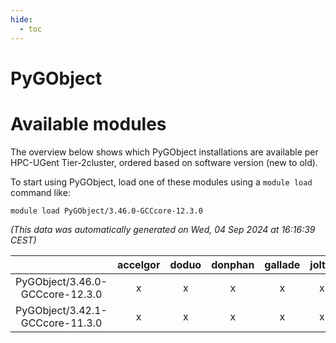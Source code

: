 ```yaml
---
hide:
  - toc
---
```


PyGObject
=========

# Available modules


The overview below shows which PyGObject installations are available per HPC-UGent Tier-2cluster, ordered based on software version (new to old).

To start using PyGObject, load one of these modules using a `module load` command like:

```shell
module load PyGObject/3.46.0-GCCcore-12.3.0
```

*(This data was automatically generated on Wed, 04 Sep 2024 at 16:16:39 CEST)*  

| |accelgor|doduo|donphan|gallade|joltik|shinx|skitty|
| :---: | :---: | :---: | :---: | :---: | :---: | :---: | :---: |
|PyGObject/3.46.0-GCCcore-12.3.0|x|x|x|x|x|x|x|
|PyGObject/3.42.1-GCCcore-11.3.0|x|x|x|x|x|-|x|
